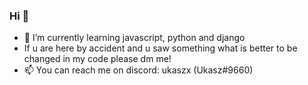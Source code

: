 ### Hi 👋
- 🌱 I’m currently learning javascript, python and django
- If u are here by accident and u saw something what is better to be changed in my code please dm me! 
- 📫 You can reach me on discord: ukaszx (Ukasz#9660)
<!--
**lukaszs03/lukaszs03** is a ✨ _special_ ✨ repository because its `README.md` (this file) appears on your GitHub profile.

Here are some ideas to get you started:

- 🔭 I’m currently working on ...
- 🌱 I’m currently learning python
- 👯 I’m looking to collaborate on ...
- 🤔 I’m looking for help with ...
- 💬 Ask me about ...
- 📫 You can reach me on discord: Ukasz#9660
- 😄 Pronouns: ...
- ⚡ Fun fact: ...
-->
